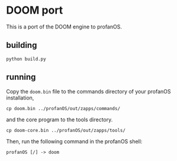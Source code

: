 # DOOM port

This is a port of the DOOM engine to profanOS.

## building

```
python build.py
```

## running

Copy the `doom.bin` file to the commands directory of your profanOS installation,
```
cp doom.bin ../profanOS/out/zapps/commands/
```

and the core program to the tools directory.
```
cp doom-core.bin ../profanOS/out/zapps/tools/
```

Then, run the following command in the profanOS shell:
```
profanOS [/] -> doom
```
